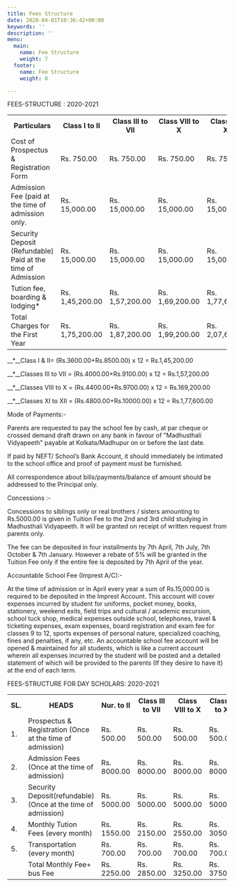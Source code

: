 ```yaml
---
title: Fees Structure
date: 2020-04-01T10:36:42+00:00
keywords: ''
description: ''
menu:
  main:
    name: Fee Structure
    weight: 7
  footer:
    name: Fee Structure
    weight: 8

---
```

FEES-STRUCTURE : 2020-2021

<table class="fees-table"> <tr> <th>Particulars</th> <th>Class I to II</th> <th>Class III to VII</th> <th>Class VIII to X</th> <th>Class XI & XII</th> </tr> <tr> <td>Cost of Prospectus & Registration Form</td> <td>Rs. 750.00</td> <td>Rs. 750.00</td> <td>Rs. 750.00</td> <td>Rs. 750.00</td> </tr> <tr> <td>Admission Fee (paid at the time of admission only.</td> <td>Rs. 15,000.00</td> <td>Rs. 15,000.00</td> <td>Rs. 15,000.00</td> <td>Rs. 15,000.00</td> </tr> <tr> <td>Security Deposit (Refundable) Paid at the time of Admission</td> <td>Rs. 15,000.00</td> <td>Rs. 15,000.00</td> <td>Rs. 15,000.00</td> <td>Rs. 15,000.00</td> </tr> <tr> <td>Tution fee, boarding & lodging*</td>

<td>Rs. 1,45,200.00</td>

<td>Rs. 1,57,200.00</td>

<td>Rs. 1,69,200.00</td>

<td>Rs. 1,77,600.00</td

</tr>

<tr>

<td>Total Charges for the First Year</td> <td>Rs. 1,75,200.00</td>

<td>Rs. 1,87,200.00</td>

<td>Rs. 1,99,200.00</td>

<td>Rs. 2,07,600.00</td>

</tr>

</table>

__*__Class I & II= (Rs.3600.00+Rs.8500.00) x 12  = Rs.1,45,200.00

__*__Classes III to VII = (Rs.4000.00+Rs.9100.00) x 12  = Rs.1,57,200.00

__*__Classes VIII to X = (Rs.4400.00+Rs.9700.00) x 12  = Rs.169,200.00

__*__Classes XI to XII = (Rs.4800.00+Rs.10000.00) x 12  = Rs.1,77,600.00

Mode of Payments:-

Parents are requested to pay the school fee by cash, at par cheque or crossed  demand draft drawn on  any bank  in  favour of "Madhusthali Vidyapeeth" payable at Kolkata/Madhupur on or before the last date.

If paid by NEFT/ School’s Bank Account, it should immediately be intimated to the school office and proof of payment must be furnished.

All correspondence about bills/payments/balance of amount should be addressed to the Principal only.

Concessions :-

Concessions to siblings only or real brothers / sisters amounting to Rs.5000.00 is given in Tuition Fee to the 2nd and 3rd child studying in Madhusthali Vidyapeeth. It will be granted on receipt of written request from parents only.

The fee can be deposited in four installments by 7th April, 7th July, 7th October & 7th January. However a rebate of 5% will be granted in the Tuition Fee only if the entire fee is deposited by 7th April  of the year.

Accountable School Fee (Imprest A/C):-

At the time of admission or in April every year a sum of Rs.15,000.00 is required to be deposited in the Imprest Account. This account will cover expenses  incurred  by  student  for  uniforms, pocket money, books, stationery, weekend exits, field trips and cultural / academic  excursion, school  tuck shop, medical  expenses  outside school, telephones, travel  & ticketing expenses, exam expenses, board  registration and exam fee for classes  9  to 12,  sports  expenses  of  personal nature, specialized coaching, fines and penalties, if any, etc. An accountable school fee account   will  be  opened  &  maintained  for all  students,  which is like  a  current  account wherein  all  expenses  incurred  by  the  student  will be posted and a detailed statement  of  which will  be  provided  to  the parents (If they desire to have it) at the end of each  term.

FEES-STRUCTURE FOR DAY SCHOLARS: 2020-2021

<table class="fees-table"> <tr> <th>SL.</th> <th>HEADS</th> <th>Nur. to II</th> <th>Class III to VII</th> <th>Class VIII to X</th> <th>Class XI to XII</th> </tr> <tr> <td>1.</td> <td>Prospectus & Registration (Once at the time of admission)</td> <td>Rs. 500.00</td> <td>Rs. 500.00</td> <td>Rs. 500.00</td> <td>Rs. 500.00</td> </tr> <tr> <td>2.</td> <td>Admission Fees (Once at the time of admission)</td> <td>Rs. 8000.00</td>

<td>Rs. 8000.00</td>

<td>Rs. 8000.00</td>

<td>Rs. 8000.00</td> </tr>

<tr>

<td>3.</td> <td>Security Deposit(refundable) (Once at the time of admission)</td>

<td>Rs. 5000.00</td>  
<td>Rs. 5000.00</td>

<td>Rs. 5000.00</td>

<td>Rs. 5000.00</td> </tr> <tr> <td>4.</td> <td>Monthly Tution Fees (every month)</td>

<td>Rs. 1550.00</td>

<td>Rs. 2150.00</td>

<td>Rs. 2550.00</td>

<td>Rs. 3050.00</td> </tr> <tr> <td>5.</td> <td>Transportation (every month)</td>

<td>Rs. 700.00</td>

<td>Rs. 700.00</td>

<td>Rs. 700.00</td>

<td>Rs. 700.00</td> </tr> <tr> <td></td> <td>Total Monthly Fee+ bus Fee</td>

<td>Rs. 2250.00</td>

<td>Rs. 2850.00</td>

<td>Rs. 3250.00</td>

<td>Rs. 3750.00</td> </tr> </table>